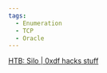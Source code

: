 ```yaml
---
tags:
  - Enumeration
  - TCP
  - Oracle
---
```


[HTB: Silo | 0xdf hacks stuff](https://0xdf.gitlab.io/2018/08/04/htb-silo.html)
